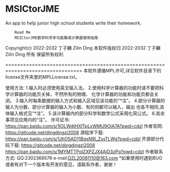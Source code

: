 # MSICtorJME
An app to help junior high school students write their homework.

		Read Me
		MSICtorJME数学科学多功能集成计算器使用指南

Copyright(c) 2022-2032 丁子麟 Zilin Ding
本软件版权归 2022-2032 丁子麟 Zilin Ding 所有
保留所有权利

================================================================================
	本软件遵循MPL许可,详见软件目录下的license文件夹里的MPLLicense.txt。
	
使用方法:
	1.输入时必须使用英文输入法。
	2.使用科学计算器的功能时请不要把科学计算器的功能页关掉，不然所有的物理、
	化学计算器的功能和功能页都会关闭。
	3.输入时每条数据的输入方式和输入区域见该功能的“*注”。
	4.部分计算器的输入为分数、部分计算器的输入为小数、有的则都可以输入，输出
	也各不相同,具体输入格式见“*注”。
	5.该计算器内的部分科学和数学公式采用化简公式。
	6.其余事项见应用内的“注”。
许可证书:
	https://pan.baidu.com/s/1lOLWdtHXlTpLxWMU9OlA7A?pwd=cdzl
作者官网:
	https://gitcode.net/dingdingzi2008
源程序下载:
	https://pan.baidu.com/s/1JhO5AD11BqsN9I_ZssTLWg?pwd=cdzl
开源部分代码下载:
	https://gitcode.net/dingdingzi2008
	https://pan.baidu.com/s/1MYMTTPoIZXPZJX4AiD3zPg?pwd=cdzl
作者联系方式:
	QQ:2302368576
	e-mail:DZL20081110@163.com
*如果使用时遇到BUG或者有对下一个版本有开发的意见，请联系作者，谢谢！
